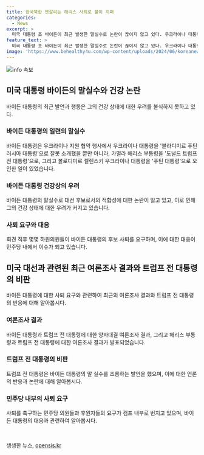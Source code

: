 ```yaml
---
title: 한국북한 헷갈리는 해리스 사퇴로 불이 지펴
categories:
  - News
excerpt: >
  미국 대통령 조 바이든이 최근 발생한 말실수로 논란이 끊이지 않고 있다. 우크라이나 대통령을 잘못 소개하거나 트럼프 전 대통령과 혼동하는 등의 인지 능력 저하 우려가 제기되고 있는 가운데, 대선 후보 사퇴 요구도 나오는 상황이다. 바이든 대통령은 건강과 인지력에 대한 우려를 불식시키지 못하고 있으며, 내부에서도 후보 사퇴를 두고 논의되는 분위기가 형성되고 있는 것으로 전해졌다. 트럼프 전 대통령은 이를 조롱하며 말실수를 비판하는 등, 정치권은 물론 일반 국민들 사이에도 논란이 커지고 있는 상황이다.
feature_text: >
  미국 대통령 조 바이든이 최근 발생한 말실수로 논란이 끊이지 않고 있다. 우크라이나 대통령을 잘못 소개하거나 트럼프 전 대통령과 혼동하는 등의 인지 능력 저하 우려가 제기되고 있는 가운데, 대선 후보 사퇴 요구도 나오는 상황이다. 바이든 대통령은 건강과 인지력에 대한 우려를 불식시키지 못하고 있으며, 내부에서도 후보 사퇴를 두고 논의되는 분위기가 형성되고 있는 것으로 전해졌다. 트럼프 전 대통령은 이를 조롱하며 말실수를 비판하는 등, 정치권은 물론 일반 국민들 사이에도 논란이 커지고 있는 상황이다.
image: 'https://www.behealthy4u.com/wp-content/uploads/2024/06/koreanews.jpg'
---
```


<p><img src="https://www.behealthy4u.com/wp-content/uploads/2024/06/koreanews.jpg" alt="info 속보" /></p>

<h2 data-ke-size="size26">미국 대통령 바이든의 말실수와 건강 논란</h2>

<p data-ke-size="size16">바이든 대통령의 최근 발언과 행동은 그의 건강 상태에 대한 우려를 불식하지 못하고 있다.</p>

<h3>바이든 대통령의 일련의 말실수</h3>

<p data-ke-size="size16">바이든 대통령은 우크라이나 지원 협약 행사에서 우크라이나 대통령을 '블라디미르 푸틴 러시아 대통령'으로 잘못 소개했을 뿐만 아니라, 카멀라 해리스 부통령을 '도널드 트럼프 전 대통령'으로, 그리고 볼로디미르 젤렌스키 우크라이나 대통령을 '푸틴 대통령'으로 오인한 일이 있었습니다.</p>

<h3>바이든 대통령 건강상의 우려</h3>

<p data-ke-size="size16">바이든 대통령의 말실수로 대선 후보로서의 적합성에 대한 논란이 일고 있고, 이로 인해 그의 건강 상태에 대한 우려가 커지고 있습니다.</p>

<h3>사퇴 요구와 대응</h3>

<p data-ke-size="size16">회견 직후 몇몇 하원의원들이 바이든 대통령의 후보 사퇴를 요구하며, 이에 대한 대응이 민주당 내에서 이슈가 되고 있습니다.</p>

<h2 data-ke-size="size26">미국 대선과 관련된 최근 여론조사 결과와 트럼프 전 대통령의 비판</h2>

<p data-ke-size="size16">바이든 대통령에 대한 사퇴 요구와 관련하여 최근의 여론조사 결과와 트럼프 전 대통령의 반응에 대해 알아봅시다.</p>

<h3>여론조사 결과</h3>

<p data-ke-size="size16">바이든 대통령과 트럼프 전 대통령에 대한 양자대결 여론조사 결과, 그리고 해리스 부통령과 트럼프 전 대통령에 대한 여론조사 결과가 발표되었습니다.</p>

<h3>트럼프 전 대통령의 비판</h3>

<p data-ke-size="size16">트럼프 전 대통령은 바이든 대통령의 말 실수를 조롱하는 발언을 했으며, 이에 대한 언론의 반응과 논란에 대해 알아봅시다.</p>

<h3>민주당 내부의 사퇴 요구</h3>

<p data-ke-size="size16">사퇴를 촉구하는 민주당 의원들과 후원자들의 요구가 캠프 내부로 번지고 있으며, 바이든 대통령의 대응과 관련하여 알아봅시다.</p>

<p data-ke-size="size16">&nbsp;</p>
생생한 뉴스, <a href="https://opensis.kr" rel="dofollow">opensis.kr</a>


